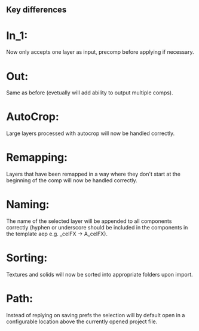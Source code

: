 ## Key differences

# In_1:
 Now only accepts one layer as input, precomp before applying if necessary.
# Out:
 Same as before (evetually will add ability to output multiple comps).
# AutoCrop:
 Large layers processed with autocrop will now be handled correctly.
# Remapping:
 Layers that have been remapped in a way where they don't start at the beginning of the comp will now be handled correctly.
# Naming:
 The name of the selected layer will be appended to all components correctly (hyphen or underscore should be included in the components in the template aep e.g. _celFX -> A_celFX).
# Sorting:
 Textures and solids will now be sorted into appropriate folders upon import.
# Path:
 Instead of replying on saving prefs the selection will by default open in a configurable location above the currently opened project file.
